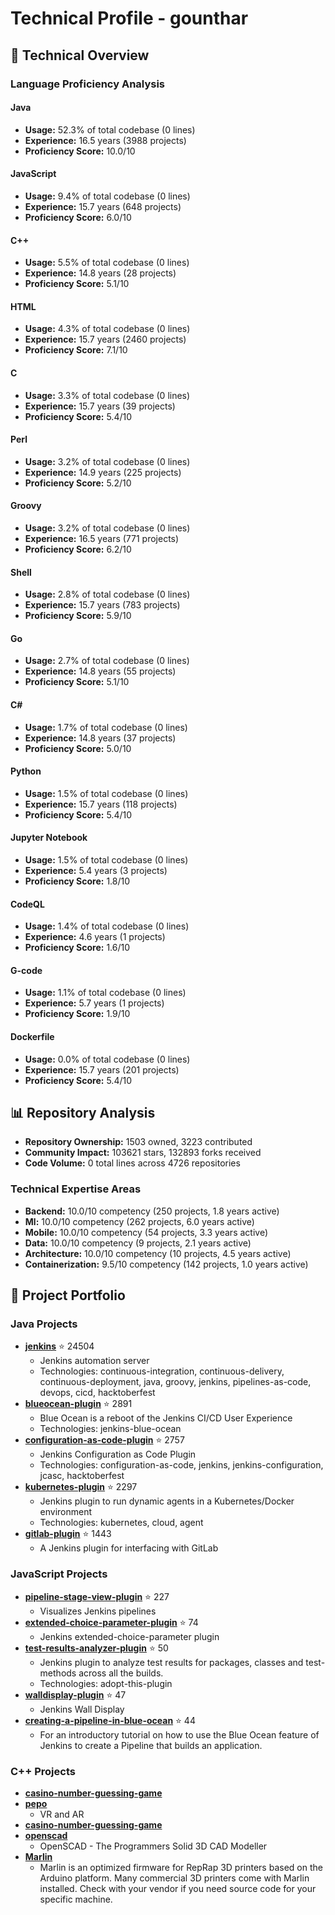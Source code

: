 # Technical Profile - gounthar

## 🔧 Technical Overview

### Language Proficiency Analysis

#### Java
- **Usage:** 52.3% of total codebase (0 lines)
- **Experience:** 16.5 years (3988 projects)
- **Proficiency Score:** 10.0/10

#### JavaScript
- **Usage:** 9.4% of total codebase (0 lines)
- **Experience:** 15.7 years (648 projects)
- **Proficiency Score:** 6.0/10

#### C++
- **Usage:** 5.5% of total codebase (0 lines)
- **Experience:** 14.8 years (28 projects)
- **Proficiency Score:** 5.1/10

#### HTML
- **Usage:** 4.3% of total codebase (0 lines)
- **Experience:** 15.7 years (2460 projects)
- **Proficiency Score:** 7.1/10

#### C
- **Usage:** 3.3% of total codebase (0 lines)
- **Experience:** 15.7 years (39 projects)
- **Proficiency Score:** 5.4/10

#### Perl
- **Usage:** 3.2% of total codebase (0 lines)
- **Experience:** 14.9 years (225 projects)
- **Proficiency Score:** 5.2/10

#### Groovy
- **Usage:** 3.2% of total codebase (0 lines)
- **Experience:** 16.5 years (771 projects)
- **Proficiency Score:** 6.2/10

#### Shell
- **Usage:** 2.8% of total codebase (0 lines)
- **Experience:** 15.7 years (783 projects)
- **Proficiency Score:** 5.9/10

#### Go
- **Usage:** 2.7% of total codebase (0 lines)
- **Experience:** 14.8 years (55 projects)
- **Proficiency Score:** 5.1/10

#### C#
- **Usage:** 1.7% of total codebase (0 lines)
- **Experience:** 14.8 years (37 projects)
- **Proficiency Score:** 5.0/10

#### Python
- **Usage:** 1.5% of total codebase (0 lines)
- **Experience:** 15.7 years (118 projects)
- **Proficiency Score:** 5.4/10

#### Jupyter Notebook
- **Usage:** 1.5% of total codebase (0 lines)
- **Experience:** 5.4 years (3 projects)
- **Proficiency Score:** 1.8/10

#### CodeQL
- **Usage:** 1.4% of total codebase (0 lines)
- **Experience:** 4.6 years (1 projects)
- **Proficiency Score:** 1.6/10

#### G-code
- **Usage:** 1.1% of total codebase (0 lines)
- **Experience:** 5.7 years (1 projects)
- **Proficiency Score:** 1.9/10

#### Dockerfile
- **Usage:** 0.0% of total codebase (0 lines)
- **Experience:** 15.7 years (201 projects)
- **Proficiency Score:** 5.4/10

## 📊 Repository Analysis

- **Repository Ownership:** 1503 owned, 3223 contributed
- **Community Impact:** 103621 stars, 132893 forks received
- **Code Volume:** 0 total lines across 4726 repositories

### Technical Expertise Areas

- **Backend:** 10.0/10 competency (250 projects, 1.8 years active)
- **Ml:** 10.0/10 competency (262 projects, 6.0 years active)
- **Mobile:** 10.0/10 competency (54 projects, 3.3 years active)
- **Data:** 10.0/10 competency (9 projects, 2.1 years active)
- **Architecture:** 10.0/10 competency (10 projects, 4.5 years active)
- **Containerization:** 9.5/10 competency (142 projects, 1.0 years active)

## 🚀 Project Portfolio

### Java Projects

- **[jenkins](https://github.com/jenkinsci/jenkins)** ⭐ 24504
  - Jenkins automation server
  - Technologies: continuous-integration, continuous-delivery, continuous-deployment, java, groovy, jenkins, pipelines-as-code, devops, cicd, hacktoberfest
- **[blueocean-plugin](https://github.com/jenkinsci/blueocean-plugin)** ⭐ 2891
  - Blue Ocean is a reboot of the Jenkins CI/CD User Experience
  - Technologies: jenkins-blue-ocean
- **[configuration-as-code-plugin](https://github.com/jenkinsci/configuration-as-code-plugin)** ⭐ 2757
  - Jenkins Configuration as Code Plugin
  - Technologies: configuration-as-code, jenkins, jenkins-configuration, jcasc, hacktoberfest
- **[kubernetes-plugin](https://github.com/jenkinsci/kubernetes-plugin)** ⭐ 2297
  - Jenkins plugin to run dynamic agents in a Kubernetes/Docker environment
  - Technologies: kubernetes, cloud, agent
- **[gitlab-plugin](https://github.com/jenkinsci/gitlab-plugin)** ⭐ 1443
  - A Jenkins plugin for interfacing with GitLab

### JavaScript Projects

- **[pipeline-stage-view-plugin](https://github.com/jenkinsci/pipeline-stage-view-plugin)** ⭐ 227
  - Visualizes Jenkins pipelines
- **[extended-choice-parameter-plugin](https://github.com/jenkinsci/extended-choice-parameter-plugin)** ⭐ 74
  - Jenkins extended-choice-parameter plugin
- **[test-results-analyzer-plugin](https://github.com/jenkinsci/test-results-analyzer-plugin)** ⭐ 50
  - Jenkins plugin to analyze test results for packages, classes and test-methods across all the builds.
  - Technologies: adopt-this-plugin
- **[walldisplay-plugin](https://github.com/jenkinsci/walldisplay-plugin)** ⭐ 47
  - Jenkins Wall Display
- **[creating-a-pipeline-in-blue-ocean](https://github.com/jenkins-docs/creating-a-pipeline-in-blue-ocean)** ⭐ 44
  - For an introductory tutorial on how to use the Blue Ocean feature of Jenkins to create a Pipeline that builds an application.

### C++ Projects

- **[casino-number-guessing-game](https://github.com/jenkins-docs/casino-number-guessing-game)**
- **[pepo](https://github.com/FishMoiLaPaix/pepo)**
  - VR and AR
- **[casino-number-guessing-game](https://github.com/gounthar/casino-number-guessing-game)**
- **[openscad](https://github.com/gounthar/openscad)**
  - OpenSCAD - The Programmers Solid 3D CAD Modeller  
- **[Marlin](https://github.com/MerryKombo/Marlin)**
  - Marlin is an optimized firmware for RepRap 3D printers based on the Arduino platform. Many commercial 3D printers come with Marlin installed. Check with your vendor if you need source code for your specific machine.

